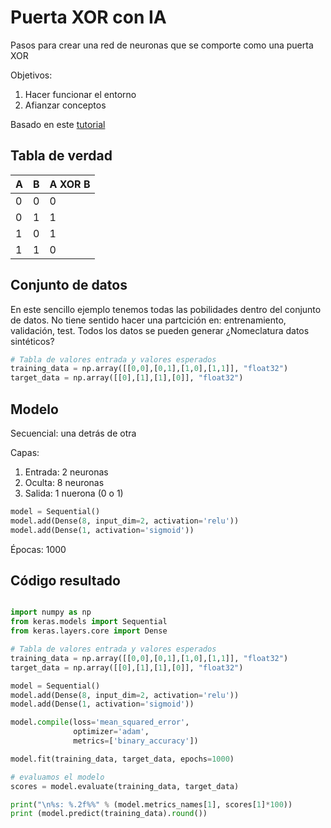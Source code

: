 # Puerta XOR con IA

Pasos para crear una red de neuronas que se comporte como una puerta XOR

Objetivos:
1. Hacer funcionar el entorno
2. Afianzar conceptos

Basado en este [tutorial](https://www.aprendemachinelearning.com/una-sencilla-red-neuronal-en-python-con-keras-y-tensorflow/)

## Tabla de verdad

| A | B | A XOR B |
|---|---|---|
| 0 | 0 | 0 |
| 0 | 1 | 1 |
| 1 | 0 | 1 |
| 1 | 1 | 0 |

## Conjunto de datos
En este sencillo ejemplo tenemos todas las pobilidades dentro del conjunto de datos. No tiene sentido hacer una partcición en: entrenamiento, validación, test.
Todos los datos se pueden generar ¿Nomeclatura datos sintéticos?

```python
# Tabla de valores entrada y valores esperados
training_data = np.array([[0,0],[0,1],[1,0],[1,1]], "float32")
target_data = np.array([[0],[1],[1],[0]], "float32")
```


## Modelo

Secuencial: una detrás de otra

Capas:
1. Entrada: 2 neuronas
2. Oculta: 8 neuronas
3. Salida: 1 nuerona (0 o 1)

```python
model = Sequential()
model.add(Dense(8, input_dim=2, activation='relu'))
model.add(Dense(1, activation='sigmoid'))
```

Épocas: 1000

## Código resultado

```python

import numpy as np
from keras.models import Sequential
from keras.layers.core import Dense

# Tabla de valores entrada y valores esperados
training_data = np.array([[0,0],[0,1],[1,0],[1,1]], "float32")
target_data = np.array([[0],[1],[1],[0]], "float32")

model = Sequential()
model.add(Dense(8, input_dim=2, activation='relu'))
model.add(Dense(1, activation='sigmoid'))

model.compile(loss='mean_squared_error',
              optimizer='adam',
              metrics=['binary_accuracy'])

model.fit(training_data, target_data, epochs=1000)

# evaluamos el modelo
scores = model.evaluate(training_data, target_data)

print("\n%s: %.2f%%" % (model.metrics_names[1], scores[1]*100))
print (model.predict(training_data).round())

```
